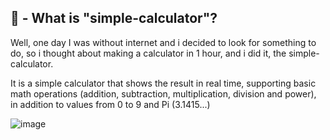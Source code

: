 ## 🤔 - What is "simple-calculator"?

Well, one day I was without internet and i decided to look for something to do, so i thought about making a calculator in 1 hour, and i did it, the simple-calculator.

It is a simple calculator that shows the result in real time, supporting basic math operations (addition, subtraction, multiplication, division and power), in addition to values from 0 to 9 and Pi (3.1415...)

![image](https://user-images.githubusercontent.com/76636096/173197749-628da2ea-0208-4b76-a1ed-9525a0ce5a9f.png)
